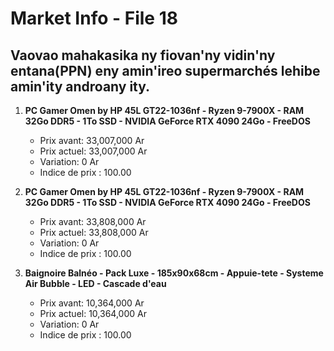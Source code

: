 # Market Info - File 18

## Vaovao mahakasika ny fiovan'ny vidin'ny entana(PPN) eny amin'ireo supermarchés lehibe amin'ity androany ity.

1. **PC Gamer Omen by HP 45L GT22-1036nf - Ryzen 9-7900X - RAM 32Go DDR5 - 1To SSD - NVIDIA GeForce RTX 4090 24Go - FreeDOS**
   - Prix avant: 33,007,000 Ar
   - Prix actuel: 33,007,000 Ar
   - Variation: 0 Ar
   - Indice de prix : 100.00

2. **PC Gamer Omen by HP 45L GT22-1036nf - Ryzen 9-7900X - RAM 32Go DDR5 - 1To SSD - NVIDIA GeForce RTX 4090 24Go - FreeDOS**
   - Prix avant: 33,808,000 Ar
   - Prix actuel: 33,808,000 Ar
   - Variation: 0 Ar
   - Indice de prix : 100.00

3. **Baignoire Balnéo - Pack Luxe - 185x90x68cm - Appuie-tete - Systeme Air Bubble - LED - Cascade d'eau**
   - Prix avant: 10,364,000 Ar
   - Prix actuel: 10,364,000 Ar
   - Variation: 0 Ar
   - Indice de prix : 100.00

